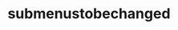 ---
layout: page
title: submenustobechanged
nav: true
nav_order: 6s
dropdown: true
children: 
    - title: publications
      permalink: /publications/
    - title: divider
    - title: projects
      permalink: /projects/
---